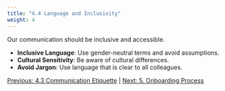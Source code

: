 ```yaml
---
title: "4.4 Language and Inclusivity"
weight: 4
---
```


Our communication should be inclusive and accessible.

- **Inclusive Language**: Use gender-neutral terms and avoid assumptions.
- **Cultural Sensitivity**: Be aware of cultural differences.
- **Avoid Jargon**: Use language that is clear to all colleagues.

[Previous: 4.3 Communication Etiquette](/handbook/communication-standards/communication-etiquette/) | [Next: 5. Onboarding Process](/handbook/onboarding-process/)
